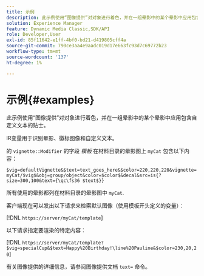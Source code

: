 ```yaml
---
title: 示例
description: 此示例使用“图像提供”对对象进行着色，并在一组晕影中的某个晕影中应用包含自定义文本的贴士。
solution: Experience Manager
feature: Dynamic Media Classic,SDK/API
role: Developer,User
exl-id: 85f11642-e1ff-4bf0-bd21-d419805cff4a
source-git-commit: 790ce3aa4e9aadc019d17e663fc93d7c69772b23
workflow-type: tm+mt
source-wordcount: '137'
ht-degree: 1%

---
```


# 示例{#examples}

此示例使用“图像提供”对对象进行着色，并在一组晕影中的某个晕影中应用包含自定义文本的贴士。

IR变量用于识别晕影、徽标图像和自定义文本。

的 `vignette::Modifier` 的字段 *模板* 在材料目录的晕影图上 `myCat` 包含以下内容：

`$vig=defaultVignette&$text=text_goes_here&$color=220,220,220&vignette=myCat/$vig$&obj=group/object&color=$color$&decal&src=is{?size=300,100&text={\qc\fs36 $text$}}`

所有使用的晕影都列在材料目录的晕影图中 `myCat`.

客户端现在可以发出以下请求来检索默认图像（使用模板开头定义的变量）：

[!DNL `https://server/myCat/template`]

以下请求指定要渲染的特定内容：

[!DNL `https://server/myCat/template?$vig=specialCup&$text=Happy%20Birthday!\line%20Pauline&$color=230,20,20`]

有关图像提供的详细信息，请参阅图像提供文档 `text=` 命令。
